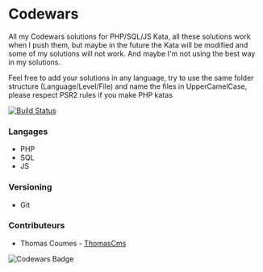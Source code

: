 # Codewars
All my Codewars solutions for PHP/SQL/JS Kata, all these solutions work when I push them, but maybe in the future the Kata will be modified and some of my solutions will not work. And maybe I'm not using the best way in my solutions.

Feel free to add your solutions in any language, try to use the same folder structure (Language/Level/File) and name the files in UpperCamelCase, please respect PSR2 rules if you make PHP katas

[![Build Status](https://travis-ci.com/ThomasCms/CodewarsPHP-SQL-JS.png?branch=master)](https://travis-ci.com/ThomasCms/CodewarsPHP-SQL-JS)

### Langages
* PHP
* SQL
* JS

### Versioning
* Git
 
### Contributeurs
* Thomas Coumes - [ThomasCms](https://github.com/ThomasCms)

![Codewars Badge](https://www.codewars.com/users/ThomasCms/badges/large)
